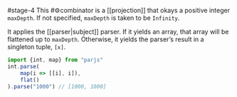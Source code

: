 #stage-4
This #⚙️combinator is a [[projection]] that okays a positive integer `maxDepth`. If not specified, `maxDepth` is taken to be `Infinity`.

It applies the [[parser|subject]] parser. If it yields an array, that array will be flattened up to `maxDepth`. Otherwise, it yields the parser’s result in a singleton tuple, `[x]`. 

```ts title:flatten.ts
import {int, map} from "parjs"
int.parse(
    map(i => [[i], i]),
    flat()
).parse("1000") // [1000, 1000]
```


